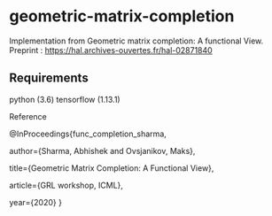 # geometric-matrix-completion
Implementation from Geometric matrix completion: A functional View. Preprint : https://hal.archives-ouvertes.fr/hal-02871840

## Requirements
python (3.6)
tensorflow (1.13.1)

Reference

@InProceedings{func_completion_sharma,

  author={Sharma, Abhishek and Ovsjanikov, Maks},
  
  title={Geometric Matrix Completion: A Functional View},
  
  article={GRL workshop, ICML},
  
  year={2020}
}

